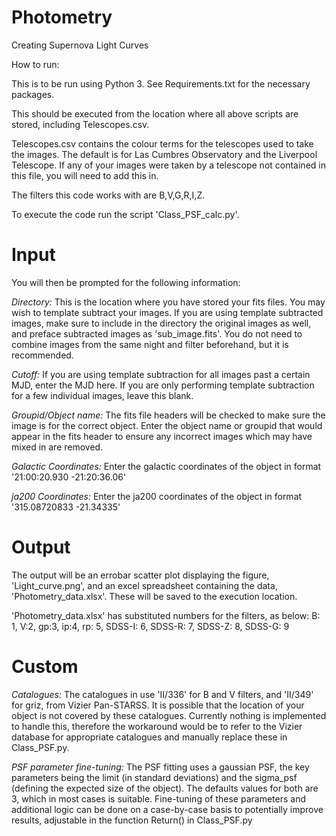 # Photometry
Creating Supernova Light Curves

How to run:

This is to be run using Python 3. See Requirements.txt for the necessary packages.

This should be executed from the location where all above scripts are stored, including Telescopes.csv.

Telescopes.csv contains the colour terms for the telescopes used to take the images. The default is for Las Cumbres Observatory and the Liverpool Telescope. If any of your images were taken by a telescope not contained in this file, you will need to add this in. 

The filters this code works with are B,V,G,R,I,Z.

To execute the code run the script 'Class_PSF_calc.py'.

# Input

You will then be prompted for the following information:

*Directory:*
This is the location where you have stored your fits files.
You may wish to template subtract your images. If you are using template subtracted images, make sure to include in the directory the original images as well, and preface subtracted images as 'sub_image.fits'. You do not need to combine images from the same night and filter beforehand, but it is recommended.

*Cutoff:*
If you are using template subtraction for all images past a certain MJD, enter the MJD here. If you are only performing template subtraction for a few individual images, leave this blank.

*Groupid/Object name:*
The fits file headers will be checked to make sure the image is for the correct object. Enter the object name or groupid that would appear in the fits header to ensure any incorrect images which may have mixed in are removed.

*Galactic Coordinates:*
Enter the galactic coordinates of the object in format '21:00:20.930 -21:20:36.06'

*ja200 Coordinates:*
Enter the ja200 coordinates of the object in format '315.08720833 -21.34335'

# Output

The output will be an errobar scatter plot displaying the figure, 'Light_curve.png', and an excel spreadsheet containing the data, 'Photometry_data.xlsx'. These will be saved to the execution location.

'Photometry_data.xlsx' has substituted numbers for the filters, as below:
B: 1, V:2, gp:3, ip:4, rp: 5, SDSS-I: 6, SDSS-R: 7, SDSS-Z: 8, SDSS-G: 9

# Custom
*Catalogues:*
The catalogues in use 'II/336' for B and V filters, and 'II/349' for griz, from Vizier Pan-STARSS. It is possible that the location of your object is not covered by these catalogues. Currently nothing is implemented to handle this, therefore the workaround would be to refer to the Vizier database for appropriate catalogues and manually replace these in Class_PSF.py.

*PSF parameter fine-tuning:*
The PSF fitting uses a gaussian PSF, the key parameters being the limit (in standard deviations) and the sigma_psf (defining the expected size of the object). The defaults values for both are 3, which in most cases is suitable. Fine-tuning of these parameters and additional logic can be done on a case-by-case basis to potentially improve results, adjustable in the function Return() in Class_PSF.py
